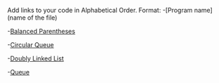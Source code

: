 Add links to your code in Alphabetical Order.
Format:
-[Program name](name of the file)

-[Balanced Parentheses](balanced_parentheses.py)

-[Circular Queue](CircularQueue.py)

-[Doubly Linked List](Doubly_Linked_List.py)

-[Queue](Queue.py)

